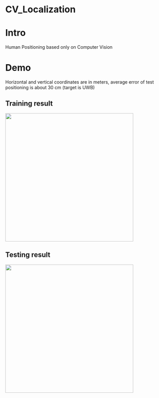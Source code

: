 # CV_Localization

# Intro
Human Positioning based only on Computer Vision

# Demo
Horizontal and vertical coordinates are in meters, average error of test positioning is about 30 cm (target is UWB)

## Training result
<img src='./demo/0_train_trajectory.gif' width=400/>

## Testing result
<img src='./demo/1_test_trajectory.gif' width=400/>
